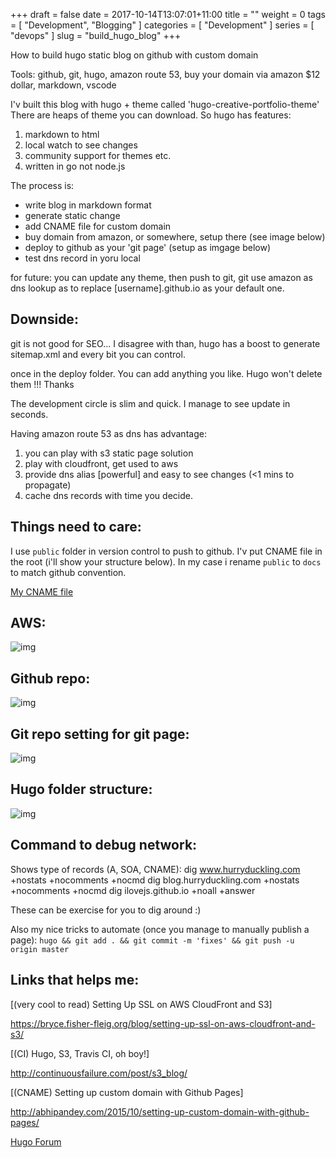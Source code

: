 +++
draft = false
date = 2017-10-14T13:07:01+11:00
title = ""
weight = 0
tags = [ "Development", "Blogging" ]
categories = [ "Development" ]
series = [ "devops" ]
slug = "build_hugo_blog"
+++

How to build hugo static blog on github with custom domain

Tools:
    github, git, hugo, amazon route 53, buy your domain via amazon $12 dollar, markdown, vscode

I'v built this blog with hugo + theme called 'hugo-creative-portfolio-theme'
There are heaps of theme you can download. So hugo has features:
1. markdown to html
2. local watch to see changes
3. community support for themes etc.
4. written in go not node.js


The process is:
* write blog in markdown format
* generate static change
* add CNAME file for custom domain
* buy domain from amazon, or somewhere, setup there (see image below)
* deploy to github as your 'git page' (setup as imgage below)
* test dns record in yoru local

for future:
you can update any theme, then push to git, git use amazon as dns lookup as to replace
[username].github.io as your default one.

Downside:
---------
git is not good for SEO... I disagree with than, hugo has a boost to generate sitemap.xml and every bit you can control.

once in the deploy folder. You can add anything you like. Hugo won't delete them !!! Thanks

The development circle is slim and quick. I manage to see update in seconds.

Having amazon route 53 as dns has advantage:
1. you can play with s3 static page solution
2. play with cloudfront, get used to aws
3. provide dns alias [powerful] and easy to see changes (<1 mins to propagate)
4. cache dns records with time you decide.

Things need to care:
--------------------
I use `public` folder in version control to push to github. I'v put CNAME file in the root (i'll show your structure below). In my case i rename `public` to `docs` to match github convention. 

[My CNAME file](https://github.com/ilovejs/blog/blob/master/docs/CNAME)

AWS:
----
![img](/img/aws.png)

Github repo:
------------
![img](/img/github.png)

Git repo setting for git page:
------------------------------
![img](/img/git_page_setups.png)

Hugo folder structure:
----------------------
![img](/img/hugo.png)

Command to debug network:
-------------------------
Shows type of records (A, SOA, CNAME):
dig www.hurryduckling.com +nostats +nocomments +nocmd
dig blog.hurryduckling.com +nostats +nocomments +nocmd
dig ilovejs.github.io +noall +answer

These can be exercise for you to dig around :)

Also my nice tricks to automate (once you manage to manually publish a page):
`hugo && git add . && git commit -m 'fixes' && git push -u origin master`


Links that helps me:
--------------------
[(very cool to read) Setting Up SSL on AWS CloudFront and S3]

https://bryce.fisher-fleig.org/blog/setting-up-ssl-on-aws-cloudfront-and-s3/


[(CI) Hugo, S3, Travis CI, oh boy!]

http://continuousfailure.com/post/s3_blog/


[(CNAME) Setting up custom domain with Github Pages]

http://abhipandey.com/2015/10/setting-up-custom-domain-with-github-pages/


[Hugo Forum](https://discourse.gohugo.io/t/howto-deploying-hugo-on-s3-and-cloudfront/2800)




